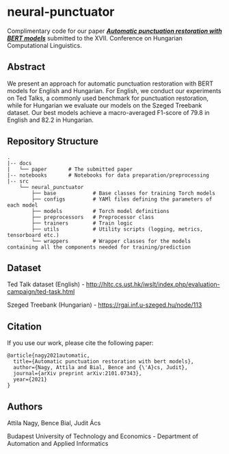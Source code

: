 # neural-punctuator
Complimentary code for our paper [**_Automatic punctuation restoration with BERT models_**](https://arxiv.org/abs/2101.07343) submitted to the XVII. Conference on Hungarian Computational Linguistics.

## Abstract
We present an approach for automatic punctuation restoration with BERT models for English and Hungarian. For English, we conduct our experiments on Ted Talks, a commonly used benchmark for punctuation restoration, while for Hungarian we evaluate our models on the Szeged Treebank dataset. Our best models achieve a macro-averaged F1-score of 79.8 in English and 82.2 in Hungarian.

## Repository Structure

```
.
|-- docs
|   └── paper       # The submitted paper
|-- notebooks       # Notebooks for data preparation/preprocessing
|-- src
    └── neural_punctuator 
        ├── base            # Base classes for training Torch models
        ├── configs         # YAMl files defining the parameters of each model
        ├── models          # Torch model definitions
        ├── preprocessors   # Preprocessor class
        ├── trainers        # Train logic
        ├── utils           # Utility scripts (logging, metrics, tensorboard etc.)
        └── wrappers        # Wrapper classes for the models containing all the components needed for training/prediction
```
## Dataset
Ted Talk dataset (English) - http://hltc.cs.ust.hk/iwslt/index.php/evaluation-campaign/ted-task.html

Szeged Treebank (Hungarian) - https://rgai.inf.u-szeged.hu/node/113

## Citation
If you use our work, please cite the following paper:
```
@article{nagy2021automatic,
  title={Automatic punctuation restoration with bert models},
  author={Nagy, Attila and Bial, Bence and {\'A}cs, Judit},
  journal={arXiv preprint arXiv:2101.07343},
  year={2021}
}
```


## Authors
Attila Nagy, Bence Bial, Judit Ács

Budapest University of Technology and Economics - Department of Automation and Applied Informatics

